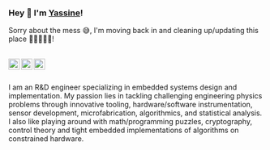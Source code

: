<!--
### Hi there 👋

**elkhadiy/elkhadiy** is a ✨ _special_ ✨ repository because its `README.md` (this file) appears on your GitHub profile.

Here are some ideas to get you started:

- 🔭 I’m currently working on ...
- 🌱 I’m currently learning ...
- 👯 I’m looking to collaborate on ...
- 🤔 I’m looking for help with ...
- 💬 Ask me about ...
- 📫 How to reach me: ...
- 😄 Pronouns: ...
- ⚡ Fun fact: ...
-->

### Hey 👋 I'm [Yassine](https://elky.fr/)!

Sorry about the mess 😅, I'm moving back in and cleaning up/updating this place 🧹🧼🧴🧽✨!

<br />

<a href="https://twitter.com/elkhadiy">
<img align="left" alt="Saket Prag | Twitter" width="22px" src="https://cdn.jsdelivr.net/npm/simple-icons@v3/icons/twitter.svg" />
</a>

<a href="https://fr.linkedin.com/in/elkhadiy/">
<img align="left" alt="Saket Prag" width="22px" src="https://cdn.jsdelivr.net/npm/simple-icons@v3/icons/linkedin.svg" />
</a>

<a href="https://www.youtube.com/channel/UCBXsyOUR3t7KKUXHpgEqOhw">
<img align="left" alt="Saket Prag | Twitter" width="22px" src="https://cdn.jsdelivr.net/npm/simple-icons@v3/icons/youtube.svg" />
</a>
<br />
<br />

I am an R&D engineer specializing in embedded systems design and implementation.
My passion lies in tackling challenging engineering physics problems through innovative tooling, hardware/software instrumentation, sensor development, microfabrication, algorithmics, and statistical analysis.
I also like playing around with math/programming puzzles, cryptography, control theory and tight embedded implementations of algorithms on constrained hardware.

